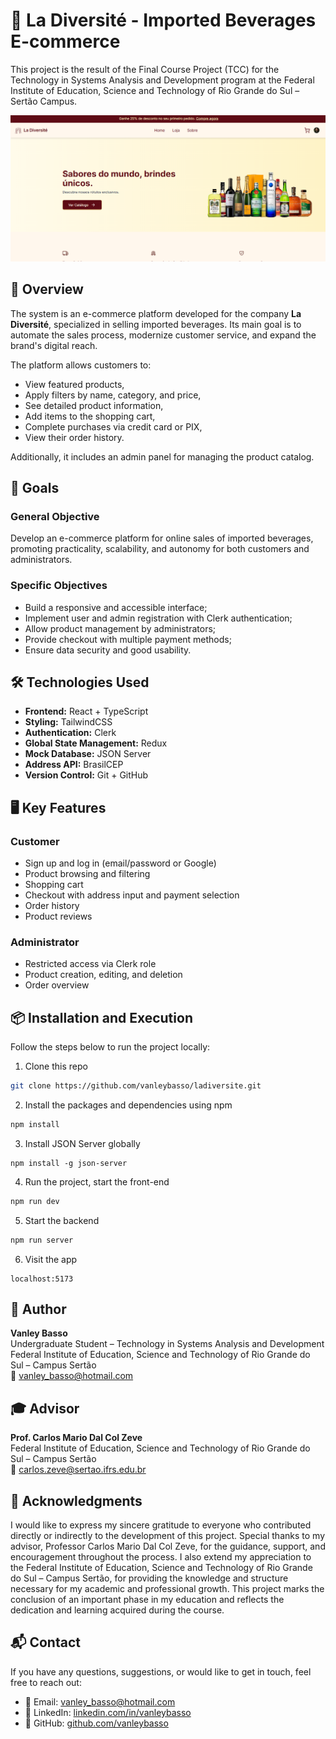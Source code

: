# 🛒 La Diversité - Imported Beverages E-commerce

This project is the result of the Final Course Project (TCC) for the Technology in Systems Analysis and Development program at the Federal Institute of Education, Science and Technology of Rio Grande do Sul – Sertão Campus.

![Homepage Screenshot](./public/homepage.png)


## 📌 Overview

The system is an e-commerce platform developed for the company **La Diversité**, specialized in selling imported beverages. Its main goal is to automate the sales process, modernize customer service, and expand the brand's digital reach.

The platform allows customers to:
- View featured products,
- Apply filters by name, category, and price,
- See detailed product information,
- Add items to the shopping cart,
- Complete purchases via credit card or PIX,
- View their order history.

Additionally, it includes an admin panel for managing the product catalog.

## 🎯 Goals

### General Objective
Develop an e-commerce platform for online sales of imported beverages, promoting practicality, scalability, and autonomy for both customers and administrators.

### Specific Objectives
- Build a responsive and accessible interface;
- Implement user and admin registration with Clerk authentication;
- Allow product management by administrators;
- Provide checkout with multiple payment methods;
- Ensure data security and good usability.

## 🛠️ Technologies Used

- **Frontend:** React + TypeScript  
- **Styling:** TailwindCSS  
- **Authentication:** Clerk  
- **Global State Management:** Redux  
- **Mock Database:** JSON Server  
- **Address API:** BrasilCEP  
- **Version Control:** Git + GitHub  

## 🖥️ Key Features

### Customer
- Sign up and log in (email/password or Google)
- Product browsing and filtering
- Shopping cart
- Checkout with address input and payment selection
- Order history
- Product reviews

### Administrator
- Restricted access via Clerk role
- Product creation, editing, and deletion
- Order overview

## 📦 Installation and Execution

Follow the steps below to run the project locally:

1. Clone this repo

```bash
git clone https://github.com/vanleybasso/ladiversite.git
```

2. Install the packages and dependencies using npm

```bash
npm install
```

3. Install JSON Server globally

```
npm install -g json-server
```

4. Run the project, start the front-end

```bash
npm run dev
```

5. Start the backend

```bash
npm run server
```

6. Visit the app

```
localhost:5173
```

## 👤 Author

**Vanley Basso**  
Undergraduate Student – Technology in Systems Analysis and Development  
Federal Institute of Education, Science and Technology of Rio Grande do Sul – Campus Sertão  
📧 [vanley_basso@hotmail.com](mailto:vanley_basso@hotmail.com)

## 🎓 Advisor

**Prof. Carlos Mario Dal Col Zeve**  
Federal Institute of Education, Science and Technology of Rio Grande do Sul – Campus Sertão  
📧 [carlos.zeve@sertao.ifrs.edu.br](mailto:carlos.zeve@sertao.ifrs.edu.br)

## 🙏 Acknowledgments

I would like to express my sincere gratitude to everyone who contributed directly or indirectly to the development of this project. Special thanks to my advisor, Professor Carlos Mario Dal Col Zeve, for the guidance, support, and encouragement throughout the process. I also extend my appreciation to the Federal Institute of Education, Science and Technology of Rio Grande do Sul – Campus Sertão, for providing the knowledge and structure necessary for my academic and professional growth. This project marks the conclusion of an important phase in my education and reflects the dedication and learning acquired during the course.

## 📬 Contact

If you have any questions, suggestions, or would like to get in touch, feel free to reach out:

- 📧 Email: [vanley_basso@hotmail.com](mailto:vanley_basso@hotmail.com)  
- 💼 LinkedIn: [linkedin.com/in/vanleybasso](https://www.linkedin.com/in/vanleybasso)  
- 🐙 GitHub: [github.com/vanleybasso](https://github.com/vanleybasso)



